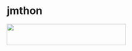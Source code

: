 # jmthon

<p align="left"><a href="https://heroku.com/deploy?template=https://github.com/jjjoa/roz"> <img src="https://img.shields.io/badge/Deploy%20To%20Heroku-purple?style=for-the-badge&logo=heroku" width="320" height="58.45"/></a></p>
